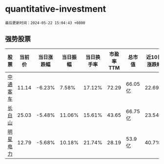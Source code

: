 # quantitative-investment

`最后更新时间：2024-05-22 15:04:43 +0800`

## 强势股票

|股票|当前价|当日涨跌幅|当日振幅|当日换手率|市盈率TTM|总市值|近10日涨跌幅|
|----|----|----|----|----|----|----|----|
|[中通客车](https://xueqiu.com/S/SZ000957)|11.14|-6.23%|7.58%|17.12%|72.29|66.05亿|22.69%|
|[长白山](https://xueqiu.com/S/SH603099)|25.03|-5.48%|11.06%|15.61%|43.65|66.75亿|23.54%|
|[明星电力](https://xueqiu.com/S/SH600101)|12.79|-5.68%|10.18%|21.74%|28.19|53.9亿|40.7%|
